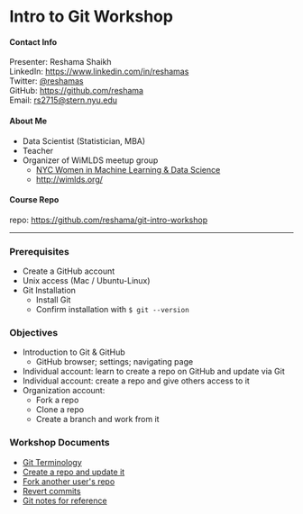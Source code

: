 # Intro to Git Workshop

#### Contact Info
Presenter:  Reshama Shaikh  
LinkedIn:  https://www.linkedin.com/in/reshamas   
Twitter:  [@reshamas](https://twitter.com/reshamas)  
GitHub:  https://github.com/reshama  
Email:   rs2715@stern.nyu.edu  

#### About Me
* Data Scientist (Statistician, MBA)
* Teacher
* Organizer of WiMLDS meetup group
     - [NYC Women in Machine Learning & Data Science](http://www.meetup.com/NYC-Women-in-Machine-Learning-Data-Science/)
     - http://wimlds.org/

#### Course Repo
repo:  https://github.com/reshama/git-intro-workshop  

---

### Prerequisites
* Create a GitHub account
* Unix access (Mac / Ubuntu-Linux)
* Git Installation
  - Install Git
  - Confirm installation with `$ git --version`

### Objectives
* Introduction to Git & GitHub
     * GitHub browser; settings; navigating page
* Individual account:  learn to create a repo on GitHub and update via Git
* Individual account:  create a repo and give others access to it
* Organization account:  
     - Fork a repo
     - Clone a repo 
     - Create a branch and work from it 

### Workshop Documents
- [Git Terminology](git_0_intro.md)
- [Create a repo and update it](git_1_create_repo_update.md)
- [Fork another user's repo](git_2_fork_other_repo.md)
- [Revert commits](git_3_revert_commit.md)
- [Git notes for reference](git_4_ref_notes.md)
